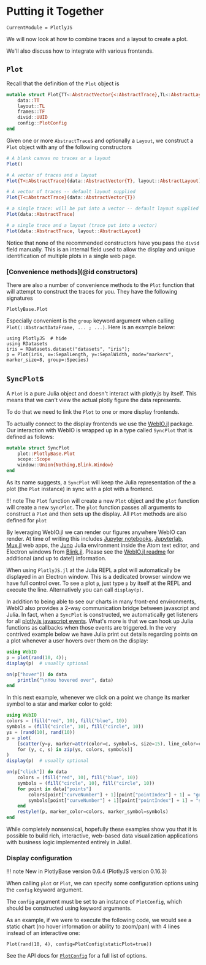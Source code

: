 # Putting it Together

```@meta
CurrentModule = PlotlyJS
```

We will now look at how to combine traces and a layout to create a plot.

We'll also discuss how to integrate with various frontends.

## `Plot`

Recall that the definition of the `Plot` object is

```julia
mutable struct Plot{TT<:AbstractVector{<:AbstractTrace},TL<:AbstractLayout,TF<:AbstractVector{<:PlotlyFrame}}
    data::TT
    layout::TL
    frames::TF
    divid::UUID
    config::PlotConfig
end
```

Given one or more `AbstractTrace`s and optionally a `Layout`, we construct a
`Plot` object with any of the following constructors

```julia
# A blank canvas no traces or a layout
Plot()

# A vector of traces and a layout
Plot{T<:AbstractTrace}(data::AbstractVector{T}, layout::AbstractLayout)

# A vector of traces -- default layout supplied
Plot{T<:AbstractTrace}(data::AbstractVector{T})

# a single trace: will be put into a vector -- default layout supplied
Plot(data::AbstractTrace)

# a single trace and a layout (trace put into a vector)
Plot(data::AbstractTrace, layout::AbstractLayout)
```

Notice that none of the recommended constructors have you pass the `divid`
field manually. This is an internal field used to allow the display and
unique identification of multiple plots in a single web page.

### [Convenience methods](@id constructors)

There are also a number of convenience methods to the `Plot` function that will
attempt to construct the traces for you. They have the following signatures

```@docs
PlotlyBase.Plot
```

Especially convenient is the `group` keyword argument when calling
`Plot(::AbstractDataFrame, ... ; ...)`. Here is an example below:

```@example iris_group
using PlotlyJS  # hide
using RDatasets
iris = RDatasets.dataset("datasets", "iris");
p = Plot(iris, x=:SepalLength, y=:SepalWidth, mode="markers", marker_size=8, group=:Species)
```

## `SyncPlot`s

A `Plot` is a pure Julia object and doesn't interact with plotly.js by itself.
This means that we can't view the actual plotly figure the data represents.

To do that we need to link the `Plot` to one or more display frontends.

To actually connect to the display frontends we use the
[WebIO.jl](https://github.com/JuliaGizmos/WebIO.jl) package. Our interaction
with WebIO is wrapped up in a type called `SyncPlot` that is defined as
follows:

```julia
mutable struct SyncPlot
    plot::PlotlyBase.Plot
    scope::Scope
    window::Union{Nothing,Blink.Window}
end
```

As its name suggests, a `SyncPlot` will keep the Julia representation of the a
plot (the `Plot` instance) in sync with a plot with a frontend.

!!! note
    The `Plot` function will create a new `Plot` object and the `plot` function
    will create a new `SyncPlot`. The `plot` function passes all arguments
    to construct a `Plot` and then sets up the display. All `Plot` methods are also defined for `plot`

By leveraging WebIO.jl we can render our figures anywhere WebIO can render. At
time of writing this includes [Jupyter notebooks](https://jupyter.org/),
[Jupyterlab](https://github.com/jupyterlab/jupyterlab),
[Mux.jl](https://github.com/JuliaWeb/Mux.jl) web apps, the
[Juno](https://junolab.org/) Julia environment inside the Atom text editor, and
Electron windows from [Blink.jl](https://github.com/JuliaGizmos/Blink.jl). Please
see the [WebIO.jl readme](https://github.com/JuliaGizmos/WebIO.jl) for
additional (and up to date!) information.

When using `PlotlyJS.jl` at the Julia REPL a plot will automatically be displayed
in an Electron window. This is a dedicated browser window we have full control
over. To see a plot `p`, just type `p` by itself at the REPL and execute the
line. Alternatively you can call `display(p)`.

In addition to being able to see our charts in many front-end environments,
WebIO also provides a 2-way communication bridge between javascript and Julia.
In fact, when a `SyncPlot` is constructed, we automatically get listeners for
all [plotly.js javascript events](https://plotly.com/javascript/plotlyjs-events/).
What's more is that we can hook up Julia functions as callbacks when those
events are triggered. In the very contrived example below we have Julia print
out details regarding points on a plot whenever a user hovers over them on the
display:

```julia
using WebIO
p = plot(rand(10, 4));
display(p)  # usually optional

on(p["hover"]) do data
    println("\nYou hovered over", data)
end
```

In this next example, whenever we click on a point we change its marker symbol
to a star and marker color to gold:

```julia
using WebIO
colors = (fill("red", 10), fill("blue", 10))
symbols = (fill("circle", 10), fill("circle", 10))
ys = (rand(10), rand(10))
p = plot(
    [scatter(y=y, marker=attr(color=c, symbol=s, size=15), line_color=c[1])
    for (y, c, s) in zip(ys, colors, symbols)]
)
display(p)  # usually optional

on(p["click"]) do data
    colors = (fill("red", 10), fill("blue", 10))
    symbols = (fill("circle", 10), fill("circle", 10))
    for point in data["points"]
        colors[point["curveNumber"] + 1][point["pointIndex"] + 1] = "gold"
        symbols[point["curveNumber"] + 1][point["pointIndex"] + 1] = "star"
    end
    restyle!(p, marker_color=colors, marker_symbol=symbols)
end
```

While completely nonsensical, hopefully these examples show you that it is
possible to build rich, interactive, web-based data visualization applications
with business logic implemented entirely in Julia!.

### Display configuration

!!! note
    New in PlotlyBase version 0.6.4 (PlotlyJS version 0.16.3)


When calling `plot` or `Plot`, we can specify some configuration options using the `config` keyword argument.

The `config` argument must be set to an instance of `PlotConfig`, which should be constructed using keyword arguments.

As an example, if we were to execute the following code, we would see a static
chart (no hover information or ability to zoom/pan) with 4 lines instead of an
interactive one:

```example plot_config
Plot(rand(10, 4), config=PlotConfig(staticPlot=true))
```

See the API docs for [`PlotConfig`](@ref) for a full list of options.
